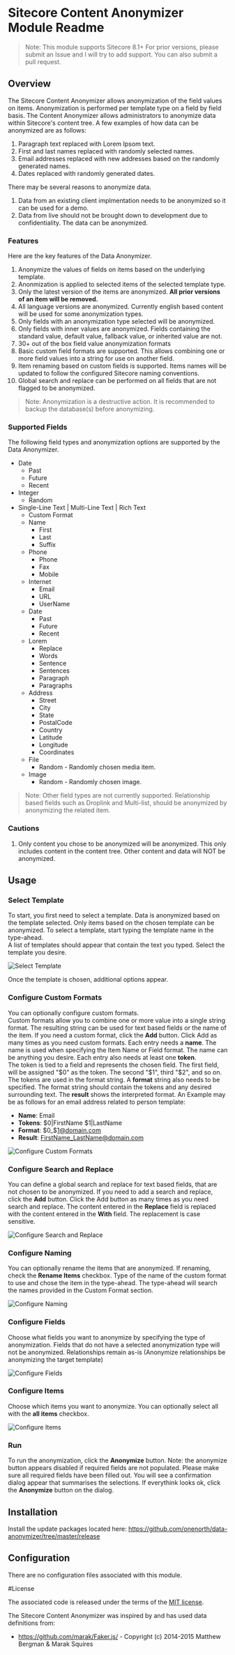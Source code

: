 # Sitecore Content Anonymizer Module Readme

> Note: This module supports Sitecore 8.1+  For prior versions, please submit an Issue and I will try to add support.  You can also submit a pull request.

## Overview

The Sitecore Content Anonymizer allows anonymization of the field values on items. 
Anonymization is performed per template type on a field by field basis.
The Content Anonymizer allows administrators to anonymize data within Sitecore's content tree. 
A few examples of how data can be anonymized are as follows:

1. Paragraph text replaced with Lorem Ipsom text.
1. First and last names replaced with randomly selected names.
1. Email addresses replaced with new addresses based on the randomly generated names.
1. Dates replaced with randomly generated dates.

There may be several reasons to anonymize data.

1. Data from an existing client implmentation needs to be anonymized so it can be used for a demo.
1. Data from live should not be brought down to development due to confidentiality.  The data can be anonymized.

### Features

Here are the key features of the Data Anonymizer.

1. Anonymize the values of fields on items based on the underlying template.
1. Anonmization is applied to selected items of the selected template type.
1. Only the latest version of the items are anonymized. **All prior versions of an item will be removed.**
1. All language versions are anonymized.  Currently english based content will be used for some anonymization types.
1. Only fields with an anonymization type selected will be anonymized.
1. Only fields with inner values are anonymized.  Fields containing the standard value, default value, fallback value, or inherited value are not.
1. 30+ out of the box field value anonymization formats
1. Basic custom field formats are supported.  This allows combining one or more field values into a string for use on another field.
1. Item renaming based on custom fields is supported.  Items names will be updated to follow the configured Sitecore naming conventions.
1. Global search and replace can be performed on all fields that are not flagged to be anonymized.

> Note: Anonymization is a destructive action.  It is recommended to backup the database(s) before anonymizing.

### Supported Fields

The following field types and anonymization options are supported by the Data Anonymizer.

* Date
    * Past
    * Future
    * Recent
* Integer
    * Random
* Single-Line Text | Multi-Line Text | Rich Text
    * Custom Format
    * Name
        * First
        * Last
        * Suffix
    * Phone
        * Phone
        * Fax
        * Mobile
    * Internet
        * Email
        * URL
        * UserName
    * Date
        * Past
        * Future
        * Recent
    * Lorem
        * Replace
        * Words
        * Sentence
        * Sentences
        * Paragraph
        * Paragraphs
    * Address
        * Street
        * City
        * State
        * PostalCode
        * Country
        * Latitude
        * Longitude
        * Coordinates
    * File
        * Random - Randomly chosen media item.
    * Image
        * Random - Randomly chosen image.

> Note: Other field types are not currently supported.  Relationship based fields such as Droplink and Multi-list, should be anonymized by anonymizing the related item.

### Cautions
1. Only content you chose to be anonymized will be anonymized.  This only includes content in the content tree.  Other content and data will NOT be anonymized.

## Usage

### Select Template
To start, you first need to select a template.
Data is anonymized based on the template selected.
Only items based on the chosen template can be anonymized.
To select a template, start typing the template name in the type-ahead.  
A list of templates should appear that contain the text you typed.
Select the template you desire.

![Select Template](https://raw.github.com/onenorth/content-anonymizer/master/img/select-template.png)

Once the template is chosen, additional options appear.

### Configure Custom Formats
You can optionally configure custom formats.  
Custom formats allow you to combine one or more value into a single string format. 
The resulting string can be used for text based fields or the name of the item.
If you need a custom format, click the **Add** button.
Click Add as many times as you need custom formats.
Each entry needs a **name**.
The name is used when specifying the Item Name or Field format.
The name can be anything you desire.
Each entry also needs at least one **token**.  
The token is tied to a field and represents the chosen field.
The first field, will be assigned "$0" as the token.  
The second "$1", third "$2", and so on.  
The tokens are used in the format string.
A **format** string also needs to be specified.
The format string should contain the tokens and any desired surrounding text.
The **result** shows the interpreted format.
An Example may be as follows for an email address related to person template:
* **Name**: Email
* **Tokens**: $0|FirstName  $1|LastName
* **Format**: $0_$1@domain.com
* **Result**: FirstName_LastName@domain.com

![Configure Custom Formats](https://raw.github.com/onenorth/content-anonymizer/master/img/configure-custom-formats.png)

### Configure Search and Replace
You can define a global search and replace for text based fields, that are not chosen to be anonymized.
If you need to add a search and replace, click the **Add** button.
Click the Add button as many times as you need search and replace.
The content entered in the **Replace** field is replaced with the content entered in the **With** field.
The replacement is case sensitive.

![Configure Search and Replace](https://raw.github.com/onenorth/content-anonymizer/master/img/configure-search-and-replace.png)

### Configure Naming
You can optionally rename the items that are anonymized.
If renaming, check the **Rename Items** checkbox.
Type of the name of the custom format to use and chose the item in the type-ahead.
The type-ahead will search the names provided in the Custom Format section.

![Configure Naming](https://raw.github.com/onenorth/content-anonymizer/master/img/configure-naming.png)

### Configure Fields
Choose what fields you want to anonymize by specifying the type of anonymization.
Fields that do not have a selected anonymization type will not be anonymized.
Relationships remain as-is (Anonymize relationships be anonymizing the target template)

![Configure Fields](https://raw.github.com/onenorth/content-anonymizer/master/img/configure-fields.png)

### Configure Items
Choose which items you want to anonymize.
You can optionally select all with the **all items** checkbox.

![Configure Items](https://raw.github.com/onenorth/content-anonymizer/master/img/configure-items.png)

### Run
To run the anonymization, click the **Anonymize** button.
Note: the anonymize button appears disabled if required fields are not populated.
Please make sure all required fields have been filled out.
You will see a confirmation dialog appear that summarises the selections.
If everythink looks ok, click the **Anonymize** button on the dialog.

## Installation

Install the update packages located here: https://github.com/onenorth/data-anonymizer/tree/master/release

## Configuration

There are no configuration files associated with this module.

#License

The associated code is released under the terms of the [MIT license](http://onenorth.mit-license.org).

The Sitecore Content Anonymizer was inspired by and has used data definitions from:
* https://github.com/marak/Faker.js/ - Copyright (c) 2014-2015 Matthew Bergman & Marak Squires 